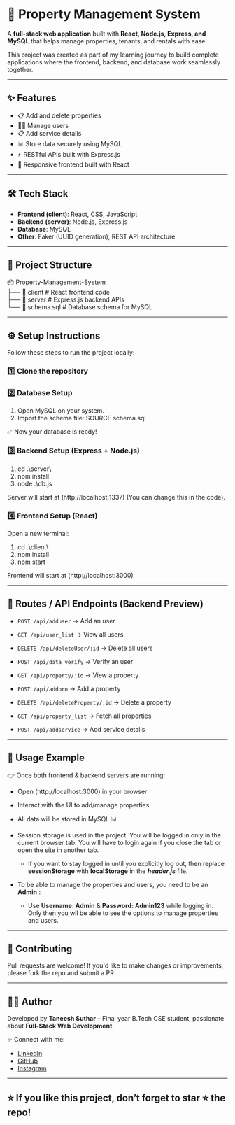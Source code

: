 # 🏡 Property Management System  

A **full-stack web application** built with **React, Node.js, Express, and MySQL** that helps manage properties, tenants, and rentals with ease.  

This project was created as part of my learning journey to build complete applications where the frontend, backend, and database work seamlessly together.  

---

## ✨ Features
- 📋 Add and delete properties
- 🧑‍💼 Manage users
- 📋 Add service details
- 📊 Store data securely using MySQL  
- ⚡ RESTful APIs built with Express.js
- 🎨 Responsive frontend built with React

---

## 🛠 Tech Stack
- **Frontend (client)**: React, CSS, JavaScript  
- **Backend (server)**: Node.js, Express.js  
- **Database**: MySQL  
- **Other**: Faker (UUID generation), REST API architecture  

---

## 📂 Project Structure  

📦 Property-Management-System  
├── 📁 client # React frontend code  
├── 📁 server # Express.js backend APIs  
└── 📄 schema.sql # Database schema for MySQL  

---

## ⚙️ Setup Instructions  

Follow these steps to run the project locally:  

### 1️⃣ Clone the repository  

### 2️⃣ Database Setup  
1. Open MySQL on your system.  
2. Import the schema file:  SOURCE schema.sql

✅ Now your database is ready!  

### 3️⃣ Backend Setup (Express + Node.js)  

1. cd .\server\
2. npm install
3. node .\db.js

Server will start at (http://localhost:1337) (You can change this in the code).

### 4️⃣ Frontend Setup (React)  
Open a new terminal:  

1. cd .\client\
2. npm install
3. npm start

Frontend will start at (http://localhost:3000)  

---

## 🔗 Routes / API Endpoints (Backend Preview)
- `POST /api/adduser` → Add an user
- `GET /api/user_list` → View all users
- `DELETE /api/deleteUser/:id` → Delete all users

- `POST /api/data_verify` → Verify an user

- `GET /api/property/:id` → View a property
- `POST /api/addpro` → Add a property
- `DELETE /api/deleteProperty/:id` → Delete a property
- `GET /api/property_list` → Fetch all properties

- `POST /api/addservice` → Add service details

---

## 🎯 Usage Example
👉 Once both frontend & backend servers are running:
- Open (http://localhost:3000) in your browser
- Interact with the UI to add/manage properties
- All data will be stored in MySQL 📊  
- Session storage is used in the project. You will be logged in only in the current browser tab. You will have to login again if you close the tab or open the site in another tab.
    - If you want to stay logged in until you explicitly log out, then replace **sessionStorage** with **localStorage** in the ***header.js*** file. 

- To be able to manage the properties and users, you need to be an **Admin** :
    - Use **Username: Admin**  &  **Password: Admin123**  while logging in. Only then you wil be able to see the options to manage properties and users.

---

## 🤝 Contributing
Pull requests are welcome! If you'd like to make changes or improvements, please fork the repo and submit a PR.  

---

## 🙋‍♂️ Author
Developed by **Taneesh Suthar** – Final year B.Tech CSE student, passionate about **Full-Stack Web Development**.  

✨ Connect with me:  
- [LinkedIn](https://www.linkedin.com/in/taneesh-suthar)  
- [GitHub](https://github.com/Taneesh-S)  
- [Instagram](https://www.instagram.com/taneesh.25)  

---

## ⭐ If you like this project, don’t forget to star ⭐ the repo!
